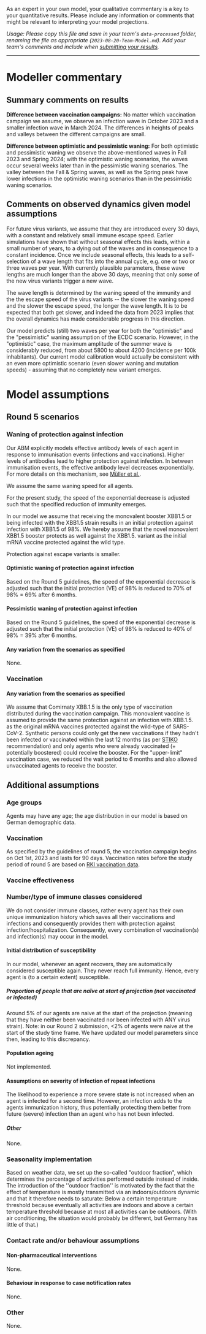 As an expert in your own model, your qualitative commentary is a key to your quantitative results. Please include any information or comments that might be relevant to interpreting your model projections. 

_Usage: Please copy this file and save in your team's `data-processed` folder, renaming the file as appropriate (`2023-08-20-Team-Model.md`). Add your team's comments and include when [submitting your results](https://github.com/covid19-forecast-hub-europe/covid19-scenario-hub-europe/wiki/Submission-via-GitHub)._

---

# Modeller commentary

## Summary comments on results
**Difference between vaccination campaigns:**
No matter which vaccination campaign we assume, we observe an infection wave in October 2023 and a smaller infection wave in March 2024. The differences in heights of peaks and valleys between the different campaigns are small. 

[//]: # (We believe that we hardly see a difference in infection numbers when considering the different campaigns, as the vaccine's effect is outsized for progression to a more severe disease state, especially for the elderly &#40;60+&#41; population.)

**Difference between optimistic and pessimistic waning:**
For both optimistic and pessimistic waning we observe the above-mentioned waves in Fall 2023 and Spring 2024; with the optimistic waning scenarios, the waves occur several weeks later than in the pessimistic waning scenarios. The valley between the Fall & Spring waves, as well as the Spring peak have lower infections in the optimistic waning scenarios than in the pessimistic waning scenarios. 

## Comments on observed dynamics given model assumptions

For future virus variants, we assume that they are introduced every 30 days, with a constant and relatively small immune escape speed.
Earlier simulations have shown that without seasonal effects this leads, within a small number of years, to a dying out of the waves and in consequence to a constant incidence.  Once we include seasonal effects, this leads to a self-selection of a wave length that fits into the annual cycle, e.g. one or two or three waves per year. With currently plausible parameters, these wave lengths are much longer than the above 30 days, meaning that only _some_ of the new virus variants trigger a new wave.

The wave length is determined by the waning speed of the immunity and the the escape speed of the virus variants -- the slower the waning speed and the slower the escape speed, the longer the wave length.  It is to be expected that both get slower, and indeed the data from 2023 implies that the overall dynamics has made considerable progress in this direction.  

Our model predicts (still) two waves per year for both the "optimistic" and the "pessimistic" waning assumption of the ECDC scenario.  However, in the "optimistic" case, the maximum amplitude of the summer wave is considerably reduced, from about 5800 to about 4200 (incidence per 100k inhabitants).  Our current model calibration would actually be consistent with an even more optimistic scenario (even slower waning and mutation speeds) - assuming that no completely new variant emerges.

# Model assumptions

## Round 5 scenarios

### Waning of protection against infection

Our ABM explicitly models effective antibody levels of each agent in response to immunisation events (infections and vaccinations). Higher levels of antibodies lead to higher protection against infection. In between immunisation events, the effective antibody level decreases exponentially.  For more details on this mechanism, see [Müller et al.](https://doi.org/10.1016%2Fj.isci.2023.107554).

We assume the same waning speed for all agents.

For the present study, the speed of the exponential decrease is adjusted such that the specified reduction of immunity emerges.

In our model we assume that receiving the monovalent booster XBB1.5 or being infected with the XBB1.5 strain results in an initial protection against infection with XBB1.5 of 98%. We hereby assume that the novel monovalent XBB1.5 booster protects as well against the XBB1.5. variant as the initial mRNA vaccine protected against the wild type.

Protection against escape variants is smaller.

#### Optimistic waning of protection against infection 

Based on the Round 5 guidelines, the speed of the exponential decrease is adjusted such that the initial protection (VE) of 98% is reduced to 70% of 98% = 69% after 6 months. 

#### Pessimistic waning of protection against infection

Based on the Round 5 guidelines, the speed of the exponential decrease is adjusted such that the initial protection (VE) of 98% is reduced to 40% of 98% = 39% after 6 months. 

#### Any variation from the scenarios as specified

None. 

### Vaccination


#### Any variation from the scenarios as specified
We assume that Comirnaty XBB.1.5 is the only type of vaccination distributed during the vaccination campaign. This monovalent vaccine is assumed to provide the same protection against an infection with XBB.1.5. as the original mRNA vaccines protected against the wild-type of SARS-CoV-2. Synthetic persons could only get the new vaccinations if they hadn't been infected or vaccinated within the last 12 months (as per [STIKO](https://www.rki.de/DE/Content/Kommissionen/STIKO/Empfehlungen/Stellungnahme-COVID-19-Varianten-adaptierte-Impfstoffe.html) recommendation) and only agents who were already vaccinated (+ potentially boostered) could receive the booster. For the "upper-limit" vaccination case, we reduced the wait period to 6 months and also allowed unvaccinated agents to receive the booster. 


## Additional assumptions

### Age groups 
Agents may have any age; the age distribution in our model is based on German demographic data.

### Vaccination
As specified by the guidelines of round 5, the vaccination campaign begins on Oct 1st, 2023 and lasts for 90 days. Vaccination rates before the study period of round 5 are based on [RKI vaccination data](https://github.com/robert-koch-institut/COVID-19-Impfungen_in_Deutschland).

### Vaccine effectiveness


### Number/type of immune classes considered
We do not consider immune classes, rather every agent has their own unique immunization history which saves all their vaccinations and infections and consequently provides them with protection against infection/hospitalization. Consequently, every combination of vaccination(s) and infection(s) may occur in the model.

#### Initial distribution of susceptibility 
In our model, whenever an agent recovers, they are automatically considered susceptible again. They never reach full immunity. Hence, every agent is (to a certain extent) susceptible.

##### Proportion of people that are naïve at start of projection (not vaccinated or infected)
Around 5% of our agents are naive at the start of the projection (meaning that they have neither been vaccinated nor been infected with ANY virus strain). Note: in our Round 2 submission, <2% of agents were naive at the start of the study time frame. We have updated our model parameters since then, leading to this discrepancy. 

#### Population ageing 
Not implemented.

#### Assumptions on severity of infection of repeat infections
The likelihood to experience a more severe state is not increased when an agent is infected for a second time. However, an infection adds to the agents immunization history, thus potentially protecting them better from future (severe) infection than an agent who has not been infected.

##### Other

None.

### Seasonality implementation

Based on weather data, we set up the so-called "outdoor fraction", which determines the percentage of activities performed outside instead of inside. The introduction of the ''outdoor fraction'' is motivated by the fact that the effect of temperature is mostly transmitted via an indoors/outdoors dynamic and that it therefore needs to saturate: Below a certain temperature threshold because eventually all activities are indoors and above a certain temperature threshold because at most all activities can be outdoors.  (With air conditioning, the situation would probably be different, but Germany has little of that.)

### Contact rate and/or behaviour assumptions

#### Non-pharmaceutical interventions

None. 

#### Behaviour in response to case notification rates

None.

### Other

None.

